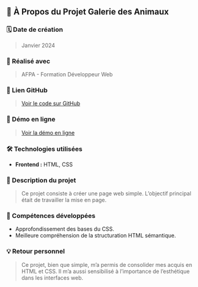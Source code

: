 ## 📌 À Propos du Projet Galerie des Animaux

### 🗓️ Date de création

> Janvier 2024

### 🏫 Réalisé avec

> AFPA - Formation Développeur Web

### 🔗 Lien GitHub

> [Voir le code sur GitHub](https://github.com/GuillaumeReb/ChocoBoom)

### 🚀 Démo en ligne

> [Voir la démo en ligne](https://guillaume-rebourgeon.fr/chocolatboom/index.html)

### 🛠️ Technologies utilisées

- **Frontend :** HTML, CSS

### 📖 Description du projet

> Ce projet consiste à créer une page web simple.
> L’objectif principal était de travailler la mise en page.

### 🎯 Compétences développées

- Approfondissement des bases du CSS.
- Meilleure compréhension de la structuration HTML sémantique.

### 💡 Retour personnel

> Ce projet, bien que simple, m’a permis de consolider mes acquis en HTML et CSS.
> Il m’a aussi sensibilisé à l’importance de l’esthétique dans les interfaces web.
